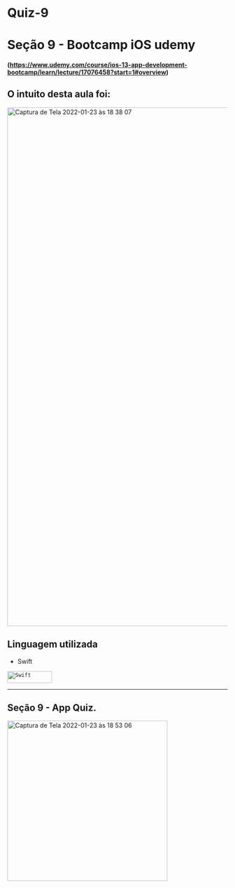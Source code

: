 # Quiz-9

# Seção 9 - Bootcamp iOS udemy 
#### (https://www.udemy.com/course/ios-13-app-development-bootcamp/learn/lecture/17076458?start=1#overview)

## O intuito desta aula foi:

<img width="1184" alt="Captura de Tela 2022-01-23 às 18 38 07" src="https://user-images.githubusercontent.com/70922620/150698968-cad3c0c9-4f26-4a17-8d76-dc021d1e47c1.png">

## Linguagem utilizada 

- Swift <br>

<code><img height="27" width= "102" src="https://img.shields.io/badge/Swift-FA7343?style=for-the-badge&logo=swift&logoColor=white" alt="Swift"/></code>

------------------------

## Seção 9 - App Quiz.

<img width="366" alt="Captura de Tela 2022-01-23 às 18 53 06" src="https://user-images.githubusercontent.com/70922620/150699375-88f7b094-0326-4389-a78f-c342a8182efa.png">
